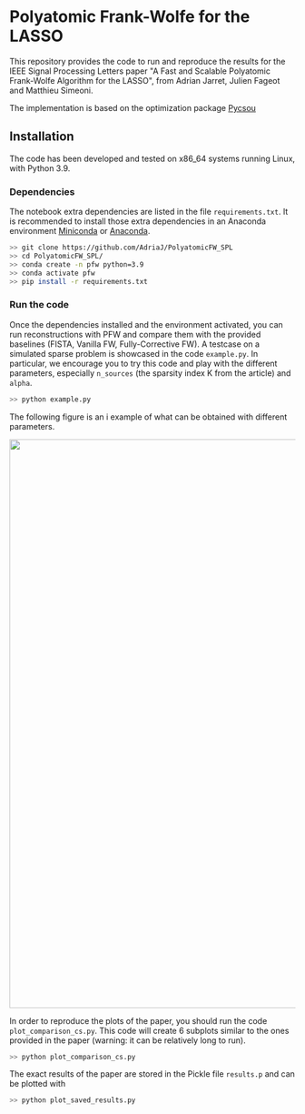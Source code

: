 # Polyatomic Frank-Wolfe for the LASSO

This repository provides the code to run and reproduce the results for the IEEE Signal Processing Letters paper "A Fast and Scalable Polyatomic Frank-Wolfe Algorithm for the LASSO", from Adrian Jarret, Julien Fageot and Matthieu Simeoni.

The implementation is based on the optimization package [Pycsou](https://github.com/matthieumeo/pycsou)

## Installation

The code has been developed and tested on x86_64 systems running Linux, with Python 3.9.


### Dependencies

The notebook extra dependencies are listed in the file ``requirements.txt``.
It is recommended to install those extra dependencies in an Anaconda environment [Miniconda](https://conda.io/miniconda.html) or
[Anaconda](https://www.anaconda.com/download/#linux). 

```bash
>> git clone https://github.com/AdriaJ/PolyatomicFW_SPL
>> cd PolyatomicFW_SPL/
>> conda create -n pfw python=3.9
>> conda activate pfw
>> pip install -r requirements.txt
```

### Run the code

Once the dependencies installed and the environment activated, you can run reconstructions with PFW and compare them with the provided baselines (FISTA, Vanilla FW, Fully-Corrective FW). A testcase on a simulated sparse problem is showcased in the code ```example.py```. In particular, we encourage you to try this code and play with the different parameters, especially `n_sources` (the sparsity index K from the article) and `alpha`.
```bash
>> python example.py
```
The following figure is an i example of what can be obtained with different parameters.
<p align="center">
  <img src="https://user-images.githubusercontent.com/43072455/153450106-e7460e33-c09a-461f-a588-900449501ae2.png" width="1000">
</p>

In order to reproduce the plots of the paper, you should run the code ```plot_comparison_cs.py```. This code will create 6 subplots similar to the ones provided in the paper (warning: it can be relatively long to run).
```bash
>> python plot_comparison_cs.py
```

The exact results of the paper are stored in the Pickle file ```results.p``` and can be plotted with
```bash
>> python plot_saved_results.py
```
